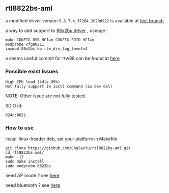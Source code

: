 
## rtl8822bs-aml

a modified driver version `5.8.7.4_37264.20200922` is available at [test branch](https://github.com/ChalesYu/rtl8822bs-aml/tree/test-5.8.7.4)

a way to add support to [88x2bu driver](https://github.com/ChalesYu/88x2bu/tree/sdio-support) , useage : 

```
make CONFIG_USB_HCI=n CONFIG_SDIO_HCI=y
modprobe cfg80211
insmod 88x2bs.ko rtw_drv_log_level=4
```

a seems useful commit for rtw88 can be found at [here](https://github.com/xdarklight/linux/commit/dd44e08220266eea579bd08c6bb54c92943920fd)

### Possible exist Issues

```
High CPU load (idle 99%)
Not fully support iw ioctl command (iw dev del)
```

NOTE: Other issue are not fully tested.

SDIO id:

```
024c:B822
```

### How to use

install linux-header deb, set your platform in Makefile

```
git clone https://github.com/ChalesYu/rtl8822bs-aml.git
cd rtl8822bs-aml/
make -j2
sudo make install
sudo modprobe 8822bs
```

need AP mode ?   see [here](https://github.com/ChalesYu/rtl8822bs-aml/tree/master/getAP)

need bluetooth ? see [here](https://github.com/ChalesYu/rtl8822bs-aml/tree/master/bluetooth)
